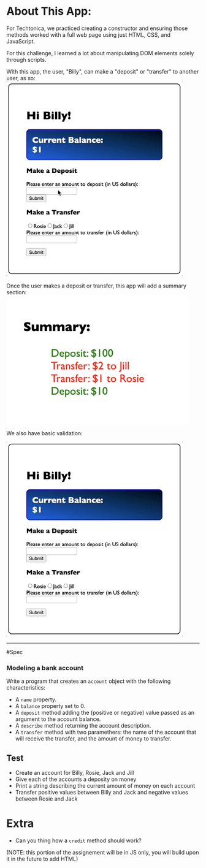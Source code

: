 # About This App:
For Techtonica, we practiced creating a constructor and ensuring those methods worked with a full web page using just HTML, CSS, and JavaScript.

For this challenge, I learned a lot about manipulating DOM elements solely through scripts.

With this app, the user, "Billy", can make a "deposit" or "transfer" to another user, as so:
![gif of adding a deposit or transfer](./bank-basic-fxn.gif)

Once the user makes a deposit or transfer, this app will add a summary section:
![a screenshot of the summary](./summary.png)

We also have basic validation:

![gif of validation](./validation.gif)

---
#Spec
### Modeling a bank account

Write a program that creates an `account` object with the following characteristics:

* A `name` property.
* A `balance` property set to 0.
* A `deposit` method adding the (positive or negative) value passed as an argument to the account balance.
* A `describe` method returning the account description.
* A `transfer` method with two paramethers: the name of the account that will receive the transfer, and the amount of money to transfer. 

## Test
- Create an account for Billy, Rosie, Jack and Jill
- Give each of the accounts a deposity on money
- Print a string describing the current amount of money on each account
- Transfer positive values between Billy and Jack and negative values between Rosie and Jack

# Extra
- Can you thing how a `credit` method should work? 

(NOTE: this portion of the assignement will be in JS only, you will build upon it in the future to add HTML)